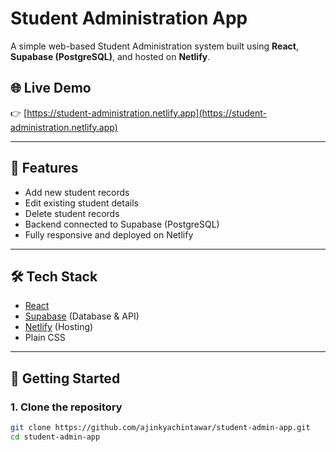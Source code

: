 # Student Administration App

A simple web-based Student Administration system built using **React**, **Supabase (PostgreSQL)**, and hosted on **Netlify**.

## 🌐 Live Demo

👉 [https://student-administration.netlify.app](https://student-administration.netlify.app)

---

## 🔧 Features

- Add new student records
- Edit existing student details
- Delete student records
- Backend connected to Supabase (PostgreSQL)
- Fully responsive and deployed on Netlify

---

## 🛠️ Tech Stack

- [React](https://reactjs.org/)
- [Supabase](https://supabase.com/) (Database & API)
- [Netlify](https://netlify.com/) (Hosting)
- Plain CSS

---

## 🚀 Getting Started

### 1. Clone the repository

```bash
git clone https://github.com/ajinkyachintawar/student-admin-app.git
cd student-admin-app
